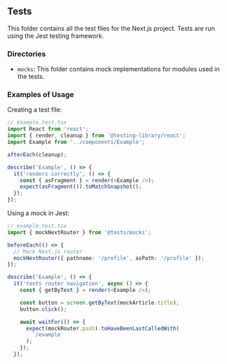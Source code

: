 ## Tests

This folder contains all the test files for the Next.js project. Tests are run using the Jest testing framework.

### Directories

- `mocks`: This folder contains mock implementations for modules used in the tests.

### Examples of Usage

Creating a test file:

```typescript
// example.test.tsx
import React from 'react';
import { render, cleanup } from '@testing-library/react';
import Example from '../components/Example';

afterEach(cleanup);

describe('Example', () => {
  it('renders correctly', () => {
    const { asFragment } = render(<Example />);
    expect(asFragment()).toMatchSnapshot();
  });
});
```

Using a mock in Jest:

```typescript
// example.test.tsx
import { mockNextRouter } from '@tests/mocks';

beforeEach(() => {
  // Mock Next.js router
  mockNextRouter({ pathname: '/profile', asPath: '/profile' });
});

describe('Example', () => {
  it('tests router navigation', async () => {
    const { getByText } = render(<Example />);

    const button = screen.getByText(mockArticle.title);
    button.click();

    await waitFor(() => {
      expect(mockRouter.push).toHaveBeenLastCalledWith(
        `/example`
      );
    });
  });
```
